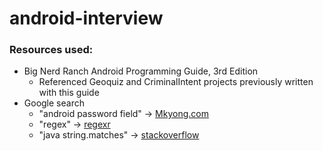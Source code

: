 # android-interview

### Resources used:

* Big Nerd Ranch Android Programming Guide, 3rd Edition
    * Referenced Geoquiz and CriminalIntent projects previously written with this guide
* Google search
    * "android password field" -> [Mkyong.com](https://www.mkyong.com/android/android-password-field-example/)
    * "regex" -> [regexr](https://regexr.com/)
    * "java string.matches" -> [stackoverflow](https://stackoverflow.com/questions/8923398/regex-doesnt-work-in-string-matches)